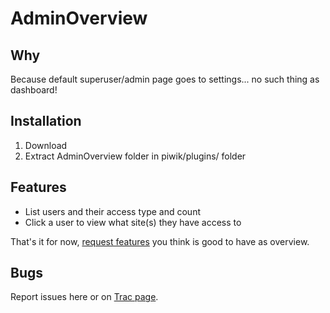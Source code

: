 # AdminOverview

## Why

Because default superuser/admin page goes to settings... no such thing as dashboard!

## Installation

1. Download
1. Extract AdminOverview folder in piwik/plugins/ folder


## Features

- List users and their access type and count
- Click a user to view what site(s) they have access to

That's it for now, [request features](http://dev.piwik.org/trac/ticket/1978) you think is good to have as overview.

## Bugs

Report issues here or on [Trac page](http://dev.piwik.org/trac/ticket/1978).
